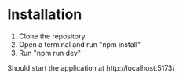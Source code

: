 # Installation

1. Clone the repository
2. Open a terminal and run "npm install"
3. Run "npm run dev"

Should start the application at http://localhost:5173/
